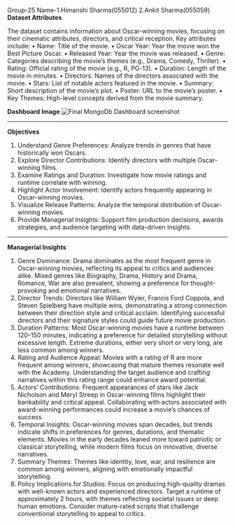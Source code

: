 Group-25
Name-1.Himanshi Sharma(055012)
     2.Ankit Sharma(055059)
**Dataset Attributes**

The dataset contains information about Oscar-winning movies, focusing on their cinematic attributes, directors, and critical reception. Key attributes include:
•	Name: Title of the movie.
•	Oscar Year: Year the movie won the Best Picture Oscar.
•	Released Year: Year the movie was released.
•	Genre: Categories describing the movie’s themes (e.g., Drama, Comedy, Thriller).
•	Rating: Official rating of the movie (e.g., R, PG-13).
•	Duration: Length of the movie in minutes.
•	Directors: Names of the directors associated with the movie.
•	Stars: List of notable actors featured in the movie.
•	Summary: Short description of the movie’s plot.
•	Poster: URL to the movie’s poster.
•	Key Themes: High-level concepts derived from the movie summary.


**Dashboard Image**
![Final MongoDb Dashboard screenshot](https://github.com/user-attachments/assets/5837573e-7801-4e19-9e94-53d2683cfeea)
________________________________________
**Objectives**
1.	Understand Genre Preferences: Analyze trends in genres that have historically won Oscars.
2.	Explore Director Contributions: Identify directors with multiple Oscar-winning films.
3.	Examine Ratings and Duration: Investigate how movie ratings and runtime correlate with winning.
4.	Highlight Actor Involvement: Identify actors frequently appearing in Oscar-winning movies.
5.	Visualize Release Patterns: Analyze the temporal distribution of Oscar-winning movies.
6.	Provide Managerial Insights: Support film production decisions, awards strategies, and audience targeting with data-driven insights.
________________________________________
**Managerial Insights**
1.	Genre Dominance:
	Drama dominates as the most frequent genre in Oscar-winning movies, reflecting its appeal to critics and audiences alike.
	Mixed genres like Biography, Drama, History and Drama, Romance, War are also prevalent, showing a preference for thought-provoking and emotional narratives.
2.	Director Trends:
	Directors like William Wyler, Francis Ford Coppola, and Steven Spielberg have multiple wins, demonstrating a strong connection between their direction style and critical acclaim.
	Identifying successful directors and their signature styles could guide future movie production.
3.	Duration Patterns:
	Most Oscar-winning movies have a runtime between 120–150 minutes, indicating a preference for detailed storytelling without excessive length.
	Extreme durations, either very short or very long, are less common among winners.
4.	Rating and Audience Appeal:
	Movies with a rating of R are more frequent among winners, showcasing that mature themes resonate well with the Academy.
	Understanding the target audience and crafting narratives within this rating range could enhance award potential.
5.	Actors’ Contributions:
	Frequent appearances of stars like Jack Nicholson and Meryl Streep in Oscar-winning films highlight their bankability and critical appeal.
	Collaborating with actors associated with award-winning performances could increase a movie’s chances of success.
6.	Temporal Insights:
	Oscar-winning movies span decades, but trends indicate shifts in preferences for genres, durations, and thematic elements.
	Movies in the early decades leaned more toward patriotic or classical storytelling, while modern films focus on innovative, diverse narratives.
7.	Summary Themes:
	Themes like identity, love, war, and resilience are common among winners, aligning with emotionally impactful storytelling.
8.	Policy Implications for Studios:
	Focus on producing high-quality dramas with well-known actors and experienced directors.
	Target a runtime of approximately 2 hours, with themes reflecting societal issues or deep human emotions.
	Consider mature-rated scripts that challenge conventional storytelling to appeal to critics.


